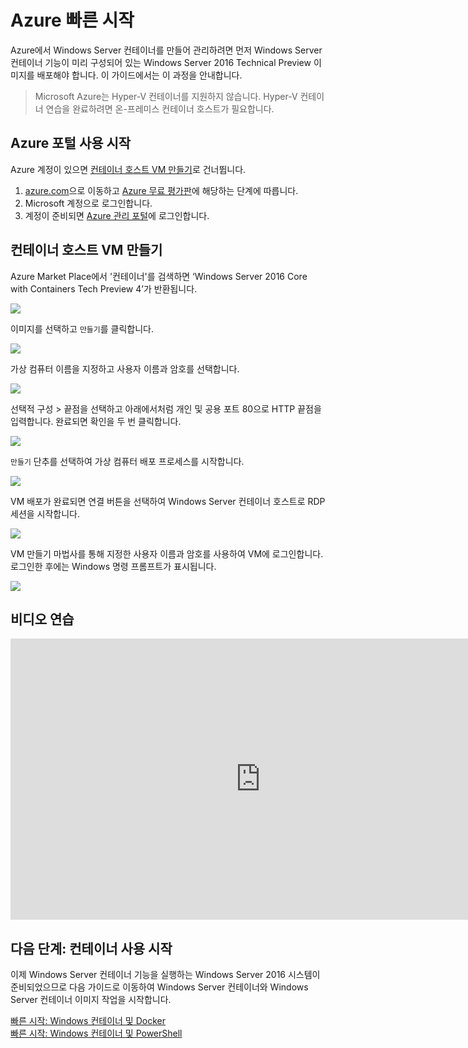 # Azure 빠른 시작

Azure에서 Windows Server 컨테이너를 만들어 관리하려면 먼저 Windows Server 컨테이너 기능이 미리 구성되어 있는 Windows Server 2016 Technical Preview 이미지를 배포해야 합니다. 이 가이드에서는 이 과정을 안내합니다.

> Microsoft Azure는 Hyper-V 컨테이너를 지원하지 않습니다. Hyper-V 컨테이너 연습을 완료하려면 온-프레미스 컨테이너 호스트가 필요합니다.

## Azure 포털 사용 시작

Azure 계정이 있으면 [컨테이너 호스트 VM 만들기](#CreateacontainerhostVM)로 건너뜁니다.

1. [azure.com](https://azure.com)으로 이동하고 [Azure 무료 평가판](https://azure.microsoft.com/en-us/pricing/free-trial/)에 해당하는 단계에 따릅니다.
2. Microsoft 계정으로 로그인합니다.
3. 계정이 준비되면 [Azure 관리 포털](https://portal.azure.com)에 로그인합니다.

## 컨테이너 호스트 VM 만들기

Azure Market Place에서 '컨테이너'를 검색하면 ‘Windows Server 2016 Core with Containers Tech Preview 4’가 반환됩니다.

![](./media/newazure1.png)

이미지를 선택하고 `만들기`를 클릭합니다.

![](./media/tp41.png)

가상 컴퓨터 이름을 지정하고 사용자 이름과 암호를 선택합니다.

![](media/newazure2.png)

선택적 구성 > 끝점을 선택하고 아래에서처럼 개인 및 공용 포트 80으로 HTTP 끝점을 입력합니다. 완료되면 확인을 두 번 클릭합니다.

![](./media/newazure3.png)

`만들기` 단추를 선택하여 가상 컴퓨터 배포 프로세스를 시작합니다.

![](media/newazure2.png)

VM 배포가 완료되면 연결 버튼을 선택하여 Windows Server 컨테이너 호스트로 RDP 세션을 시작합니다.

![](media/newazure6.png)

VM 만들기 마법사를 통해 지정한 사용자 이름과 암호를 사용하여 VM에 로그인합니다. 로그인한 후에는 Windows 명령 프롬프트가 표시됩니다.

![](media/newazure7.png)

## 비디오 연습

<iframe src="https://channel9.msdn.com/Blogs/containers/Quick-Start-Configure-Windows-Server-Containers-in-Microsoft-Azure/player#ccLang=ko" width="800" height="450"  allowFullScreen="true" frameBorder="0" scrolling="no"></iframe>


## 다음 단계: 컨테이너 사용 시작

이제 Windows Server 컨테이너 기능을 실행하는 Windows Server 2016 시스템이 준비되었으므로 다음 가이드로 이동하여 Windows Server 컨테이너와 Windows Server 컨테이너 이미지 작업을 시작합니다.

[빠른 시작: Windows 컨테이너 및 Docker](./manage_docker.md)  
[빠른 시작: Windows 컨테이너 및 PowerShell](./manage_powershell.md)



<!--HONumber=Feb16_HO1-->
